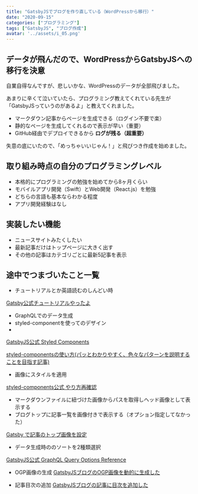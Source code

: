 ```yaml
---
title: "GatsbyJSでブログを作り直している（WordPressから移行）"
date: "2020-09-15"
categories: ["プログラミング"]
tags: ["GatsbyJS", "ブログ作成"]
avatar: '../assets/i_05.png'
---
```


## データが飛んだので、WordPressからGatsbyJSへの移行を決意

自業自得なんですが、悲しいかな、WordPressのデータが全部飛びました。

あまりに辛くて泣いていたら、プログラミング教えてくれている先生が「GatsbyJSっていうのがあるよ」と教えてくれました。

* マークダウン記事からページを生成できる（ログイン不要で楽）
* 静的なページを生成してくれるので表示が早い（重要）
* GitHub経由でデプロイできるから **ログが残る（超重要）**

失意の底にいたので、「めっちゃいいじゃん！」と飛びつき作成を始めました。

## 取り組み時点の自分のプログラミングレベル

* 本格的にプログラミングの勉強を始めてから8ヶ月くらい
* モバイルアプリ開発（Swift）とWeb開発（React.js）を勉強
* どちらの言語も基本ならわかる程度
* アプリ開発経験はなし

## 実装したい機能

* ニュースサイトみたくしたい
* 最新記事だけはトップページに大きく出す
* その他の記事はカテゴリごとに最新5記事を表示


## 途中でつまづいたこと一覧

* チュートリアルとか英語読むのしんどい時

[Gatsby公式チュートリアルやったよ](https://qiita.com/irico/items/cf87eb29ecaf7e135fcd)

* GraphQLでのデータ生成
* styled-componentを使ってのデザイン
* 

[GatsbyJS公式 Styled Components](https://www.gatsbyjs.com/docs/styled-components/)

[styled-componentsの使い方(パッとわかりやすく、色々なパターンを説明することを目指す記事)](https://gist.github.com/kenmori/60bf7b67819061f41ce960617c035955)



* 画像にスタイルを適用

[styled-components公式 やり方再確認](https://styled-components.com/docs/advanced#referring-to-other-components)

* マークダウンファイルに紐づけた画像からパスを取得しヘッド画像として表示する
* ブログトップに記事一覧を画像付きで表示する（オプション指定してなかった）

[Gatsby で記事のトップ画像を設定](https://suzukalight.com/2019-07-02-hero-image/)

* データ生成時ののソートを2種類選択

[GatsbyJS公式 GraphQL Query Options Reference](https://www.gatsbyjs.com/docs/graphql-reference/#sort)

* OGP画像の生成
[GatsbyJSブログのOGP画像を動的に生成した](https://rpf-noblog.com/2020-07-01/gatsby-ogp-image/)

* 記事目次の追加
[GatsbyJSブログの記事に目次を追加した](https://rpf-noblog.com/2020-05-03/gatsby-toc)